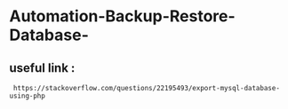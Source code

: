 # Automation-Backup-Restore-Database-




## useful link :
     https://stackoverflow.com/questions/22195493/export-mysql-database-using-php